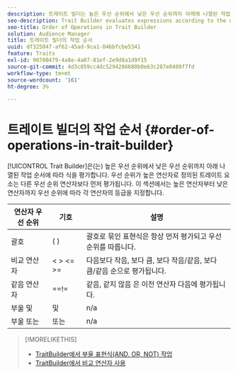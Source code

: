 ```yaml
---
description: 트레이트 빌더는 높은 우선 순위에서 낮은 우선 순위까지 아래에 나열된 작업 순서에 따라 표현식을 평가합니다. 우선 순위가 높은 연산자로 정의된 트레이트 요소는 다른 우선 순위 연산자보다 먼저 평가됩니다. 이 섹션에서는 높은 연산자부터 낮은 연산자까지 우선 순위에 따라 각 연산자의 등급을 지정합니다.
seo-description: Trait Builder evaluates expressions according to the order-of-operations listed below, from high to low precedence. Trait elements defined by high-precedence operators are evaluated first, before other precedence operators. This section ranks each operator according to precedence, from high to low.
seo-title: Order of Operations in Trait Builder
solution: Audience Manager
title: 트레이트 빌더의 작업 순서
uuid: df325047-af62-45ad-9ca1-046bfcbe5341
feature: Traits
exl-id: 90700479-4a8e-4a07-81ef-2e9d8a1d9f15
source-git-commit: 4d3c859cc4dc5294286680b0e63c287e0409f7fd
workflow-type: tm+mt
source-wordcount: '161'
ht-degree: 3%

---
```


# 트레이트 빌더의 작업 순서 {#order-of-operations-in-trait-builder}

[!UICONTROL Trait Builder]은(는) 높은 우선 순위에서 낮은 우선 순위까지 아래 나열된 작업 순서에 따라 식을 평가합니다. 우선 순위가 높은 연산자로 정의된 트레이트 요소는 다른 우선 순위 연산자보다 먼저 평가됩니다. 이 섹션에서는 높은 연산자부터 낮은 연산자까지 우선 순위에 따라 각 연산자의 등급을 지정합니다.

<!-- c_tb_operator_precedence.xml -->

<table id="table_F0FA45B652C7464B90D35526817110FF"> 
 <thead> 
  <tr> 
   <th colname="col1" class="entry"> 연산자 우선 순위 </th> 
   <th colname="col2" class="entry"> 기호 </th> 
   <th colname="col3" class="entry"> 설명 </th> 
  </tr> 
 </thead>
 <tbody> 
  <tr> 
   <td colname="col1"> 괄호 </td> 
   <td colname="col2"> ( ) </td> 
   <td colname="col3"> 괄호로 묶인 표현식은 항상 먼저 평가되고 우선 순위를 따릅니다. </td> 
  </tr> 
  <tr> 
   <td colname="col1"> 비교 연산자 </td> 
   <td colname="col2"> &lt; &gt; &lt;= &gt;= </td> 
   <td colname="col3"> 다음보다 작음, 보다 큼, 보다 작음/같음, 보다 큼/같음 순으로 평가됩니다. </td> 
  </tr> 
  <tr> 
   <td colname="col1"> 같음 연산자 </td> 
   <td colname="col2"> ==!= </td> 
   <td colname="col3"> 같음, 같지 않음 은 이전 연산자 다음에 평가됩니다. </td> 
  </tr> 
  <tr> 
   <td colname="col1">부울 <span class="wintitle"> 및</span> </td> 
   <td colname="col2"><span class="wintitle"> 및</span> </td> 
   <td colname="col3" morerows="1"> n/a </td> 
  </tr> 
  <tr> 
   <td colname="col1">부울 <span class="wintitle"> 또는</span> </td> 
   <td colname="col2"><span class="wintitle"> 또는</span> </td> 
   <td colname="col3" morerows="1"> n/a </td> 
  </tr> 
 </tbody>
</table>

>[!MORELIKETHIS]
>
>* [TraitBuilder에서 부울 표현식(AND, OR, NOT) 작업](../../reference/boolean-expressions-tsb.md)
>* [TraitBuilder에서 비교 연산자 사용](../../features/traits/trait-comparison-operators.md)
